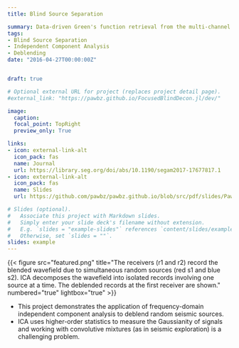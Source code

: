 ```yaml
---
title: Blind Source Separation

summary: Data-driven Green's function retrieval from the multi-channel seismic data of a noisy source.
tags:
- Blind Source Separation 
- Independent Component Analysis 
- Deblending
date: "2016-04-27T00:00:00Z"


draft: true

# Optional external URL for project (replaces project detail page).
#external_link: "https://pawbz.github.io/FocusedBlindDecon.jl/dev/"

image:
  caption:
  focal_point: TopRight
  preview_only: True

links:
- icon: external-link-alt
  icon_pack: fas
  name: Journal
  url: https://library.seg.org/doi/abs/10.1190/segam2017-17677817.1
- icon: external-link-alt
  icon_pack: fas
  name: Slides
  url: https://github.com/pawbz/pawbz.github.io/blob/src/pdf/slides/Pawan_Seismic_ICA_Tue_Talk.pdf

# Slides (optional).
#   Associate this project with Markdown slides.
#   Simply enter your slide deck's filename without extension.
#   E.g. `slides = "example-slides"` references `content/slides/example-slides.md`.
#   Otherwise, set `slides = ""`.
slides: example
---
```

{{< figure src="featured.png" title="The receivers (r1 and r2) record the blended wavefield due to simultaneous random sources (red s1 and blue s2). ICA decomposes the wavefield into isolated records involving one source at a time. The deblended records at the first receiver are shown." numbered="true" lightbox="true" >}}

* This project demonstrates the application of frequency-domain independent component analysis to deblend random seismic sources. 
* ICA uses higher-order statistics to measure the Gaussianity of signals and working with convolutive mixtures (as in seismic exploration) is a challenging problem.




